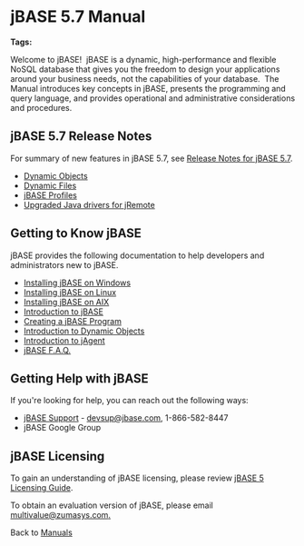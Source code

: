 # jBASE 5.7 Manual

<PageHeader />

**Tags:**
<badge text='jbase 5.7' vertical='middle' />
<badge text='5.7' vertical='middle' />

Welcome to jBASE!  jBASE is a dynamic, high-performance and flexible NoSQL database that gives you the freedom to design your applications around your business needs, not the capabilities of your database.  The Manual introduces key concepts in jBASE, presents the programming and query language, and provides operational and administrative considerations and procedures.

## jBASE 5.7 Release Notes

For summary of new features in jBASE 5.7, see [Release Notes for jBASE 5.7](./../jbase-5.7-release-notes).

- [Dynamic Objects](./../../dynamic-objects)
- [Dynamic Files](./../../files/dynamic-files)
- [jBASE Profiles](./../../jbase/profiles/jbase-profiles)
- [Upgraded Java drivers for jRemote](./../../jagent/introduction-to-jremote)

## Getting to Know jBASE

jBASE provides the following documentation to help developers and administrators new to jBASE.

- [Installing jBASE on Windows](./../../administration/installation-guides/windows-installation-guide "Installing jBASE on Windows")
- [Installing jBASE on Linux](./../../administration/installation-guides/linux-installation-guide "Installing jBASE on Linux")
- [Installing jBASE on AIX](./../../administration/installation-guides/jbase-aix-installation-guide)
- [Introduction to jBASE](./../../migration-station/introduction-to-jbase)
- [Creating a jBASE Program](./../../administration/installation-guides/create-a-jbase-program "INTRODUCTION TO FILE CREATE AND SIMPLE PROGRAM")
- [Introduction to Dynamic Objects](./../../dynamic-objects/introduction-to-dynamic-objects "Introduction to Dynamic Objects")
- [Introduction to jAgent](introduction-to-jagent "Introduction to jAgent")
- [jBASE F.A.Q.](./../../migration-station/jbase-f.a.q "jBASE F.A.Q.")

## Getting Help with jBASE

If you're looking for help, you can reach out the following ways:

- [jBASE Support](http://www.jbase.com/support) - devsup@jbase.com, 1-866-582-8447
- jBASE Google Group

## jBASE Licensing

To gain an understanding of jBASE licensing, please review [jBASE 5 Licensing Guide](./../5.6.2-release-notes/jbase-5-licensing "jBASE 5 Licensing Guide").

To obtain an evaluation version of jBASE, please email [multivalue@zumasys.com.](mailto:multivalue@zumasys.com.%3C/p%3E)

Back to [Manuals](./../README.md)

<PageFooter />
